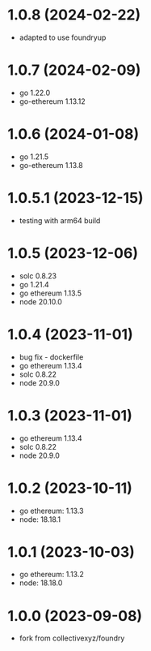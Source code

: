 # 1.0.8 (2024-02-22)

* adapted to use foundryup

# 1.0.7 (2024-02-09)

* go 1.22.0
* go-ethereum 1.13.12

# 1.0.6 (2024-01-08)

* go 1.21.5
* go-ethereum 1.13.8

# 1.0.5.1 (2023-12-15)

* testing with arm64 build

# 1.0.5 (2023-12-06)

* solc 0.8.23
* go 1.21.4
* go ethereum 1.13.5
* node 20.10.0


# 1.0.4 (2023-11-01)

* bug fix - dockerfile
* go ethereum 1.13.4
* solc 0.8.22
* node 20.9.0

# 1.0.3 (2023-11-01)

* go ethereum 1.13.4
* solc 0.8.22
* node 20.9.0

# 1.0.2 (2023-10-11)

* go ethereum: 1.13.3
* node: 18.18.1

# 1.0.1 (2023-10-03)

* go ethereum: 1.13.2
* node: 18.18.0

# 1.0.0 (2023-09-08)

* fork from collectivexyz/foundry
